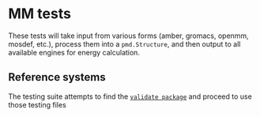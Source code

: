 # MM tests
These tests will take input from various forms 
(amber, gromacs, openmm, mosdef, etc.),
process them into a `pmd.Structure`,
and then output to all available engines for energy calculation.

## Reference systems
The testing suite attempts to find the [`validate package`](https://github.com/ctk3b/validate/tree/master/validate/tests)
and proceed to use those testing files
